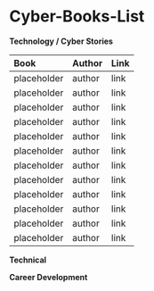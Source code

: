 # Cyber-Books-List

**Technology / Cyber Stories**

| Book   | Author | Link |
| :-------- | :------- | :------- |
| placeholder  | author   | link  |
| placeholder | author    | link  |
| placeholder    | author   | link  |
| placeholder  | author   | link  |
| placeholder | author    | link  |
| placeholder    | author   | link  |
| placeholder  | author   | link  |
| placeholder | author    | link  |
| placeholder    | author   | link  |
| placeholder  | author   | link  |
| placeholder | author    | link  |
| placeholder    | author   | link  |

**Technical**


**Career Development**
